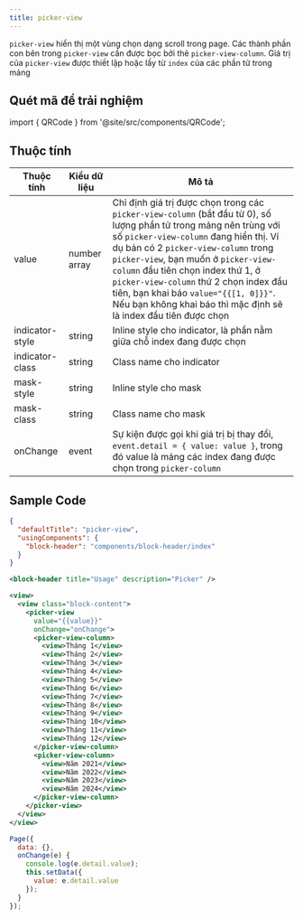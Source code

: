 ```yaml
---
title: picker-view
---
```


`picker-view` hiển thị một vùng chọn dạng scroll trong page. Các thành phần con bên trong `picker-view` cần được bọc bởi thẻ `picker-view-column`. Giá trị của `picker-view` được thiết lập hoặc lấy từ `index` của các phần tử trong mảng

## Quét mã để trải nghiệm

import { QRCode } from '@site/src/components/QRCode';

<QRCode page="pages/component/basic/picker-view/index" />

## Thuộc tính

| Thuộc tính      | Kiểu dữ liệu | Mô tả                                                                                                                                                                                                                                                                                                                                                                                                                                        |
| --------------- | ------------ | -------------------------------------------------------------------------------------------------------------------------------------------------------------------------------------------------------------------------------------------------------------------------------------------------------------------------------------------------------------------------------------------------------------------------------------------- |
| value           | number array | Chỉ định giá trị được chọn trong các `picker-view-column` (bắt đầu từ 0), số lượng phần tử trong mảng nên trùng với số `picker-view-column` đang hiển thị. Ví dụ bản có 2 `picker-view-column` trong `picker-view`, bạn muốn ở `picker-view-column` đầu tiên chọn index thứ 1, ở `picker-view-column` thứ 2 chọn index đầu tiên, bạn khai báo `value="{{[1, 0]}}"`.<br /> Nếu bạn không khai báo thì mặc định sẽ là index đầu tiên được chọn |
| indicator-style | string       | Inline style cho indicator, là phần nằm giữa chỗ index đang được chọn                                                                                                                                                                                                                                                                                                                                                                        |
| indicator-class | string       | Class name cho indicator                                                                                                                                                                                                                                                                                                                                                                                                                     |
| mask-style      | string       | Inline style cho mask                                                                                                                                                                                                                                                                                                                                                                                                                        |
| mask-class      | string       | Class name cho mask                                                                                                                                                                                                                                                                                                                                                                                                                          |
| onChange        | event        | Sự kiện được gọi khi giá trị bị thay đổi, `event.detail = { value: value }`, trong đó value là mảng các index đang được chọn trong `picker-column`                                                                                                                                                                                                                                                                                           |
## Sample Code

```json title=index.json
{
  "defaultTitle": "picker-view",
  "usingComponents": {
    "block-header": "components/block-header/index"
  }
}
```

```xml title=index.txml
<block-header title="Usage" description="Picker" />

<view>
  <view class="block-content">
    <picker-view
      value="{{value}}"
      onChange="onChange">
      <picker-view-column>
        <view>Tháng 1</view>
        <view>Tháng 2</view>
        <view>Tháng 3</view>
        <view>Tháng 4</view>
        <view>Tháng 5</view>
        <view>Tháng 6</view>
        <view>Tháng 7</view>
        <view>Tháng 8</view>
        <view>Tháng 9</view>
        <view>Tháng 10</view>
        <view>Tháng 11</view>
        <view>Tháng 12</view>
      </picker-view-column>
      <picker-view-column>
        <view>Năm 2021</view>
        <view>Năm 2022</view>
        <view>Năm 2023</view>
        <view>Năm 2024</view>
      </picker-view-column>
    </picker-view>
  </view>
</view>
```

```js title=index.js
Page({
  data: {},
  onChange(e) {
    console.log(e.detail.value);
    this.setData({
      value: e.detail.value
    });
  }
});
```
